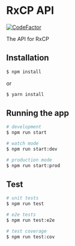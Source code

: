 # RxCP API

[![CodeFactor](https://www.codefactor.io/repository/github/rxcp/rxcp-server/badge/develop)](https://www.codefactor.io/repository/github/rxcp/rxcp-server/overview/develop)

The API for RxCP

## Installation

```bash
$ npm install
```
or
```bash
$ yarn install
```

## Running the app

```bash
# development
$ npm run start

# watch mode
$ npm run start:dev

# production mode
$ npm run start:prod
```

## Test

```bash
# unit tests
$ npm run test

# e2e tests
$ npm run test:e2e

# test coverage
$ npm run test:cov
```
